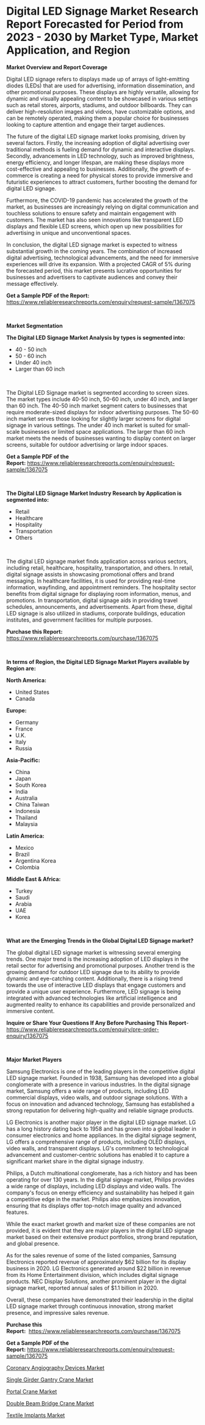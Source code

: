 <p><h1>Digital LED Signage Market Research Report Forecasted for Period from 2023 -  2030 by Market Type, Market Application, and Region</h1></p><p><strong>Market Overview and Report Coverage</strong></p>
<p><p>Digital LED signage refers to displays made up of arrays of light-emitting diodes (LEDs) that are used for advertising, information dissemination, and other promotional purposes. These displays are highly versatile, allowing for dynamic and visually appealing content to be showcased in various settings such as retail stores, airports, stadiums, and outdoor billboards. They can deliver high-resolution images and videos, have customizable options, and can be remotely operated, making them a popular choice for businesses looking to capture attention and engage their target audiences.</p><p>The future of the digital LED signage market looks promising, driven by several factors. Firstly, the increasing adoption of digital advertising over traditional methods is fueling demand for dynamic and interactive displays. Secondly, advancements in LED technology, such as improved brightness, energy efficiency, and longer lifespan, are making these displays more cost-effective and appealing to businesses. Additionally, the growth of e-commerce is creating a need for physical stores to provide immersive and futuristic experiences to attract customers, further boosting the demand for digital LED signage.</p><p>Furthermore, the COVID-19 pandemic has accelerated the growth of the market, as businesses are increasingly relying on digital communication and touchless solutions to ensure safety and maintain engagement with customers. The market has also seen innovations like transparent LED displays and flexible LED screens, which open up new possibilities for advertising in unique and unconventional spaces.</p><p>In conclusion, the digital LED signage market is expected to witness substantial growth in the coming years. The combination of increased digital advertising, technological advancements, and the need for immersive experiences will drive its expansion. With a projected CAGR of 5% during the forecasted period, this market presents lucrative opportunities for businesses and advertisers to captivate audiences and convey their message effectively.</p></p>
<p><strong>Get a Sample PDF of the Report:</strong> <a href="https://www.reliableresearchreports.com/enquiry/request-sample/1367075">https://www.reliableresearchreports.com/enquiry/request-sample/1367075</a></p>
<p>&nbsp;</p>
<p><strong>Market Segmentation</strong></p>
<p><strong>The Digital LED Signage Market Analysis by types is segmented into:</strong></p>
<p><ul><li>40 - 50 inch</li><li>50 - 60 inch</li><li>Under 40 inch</li><li>Larger than 60 inch</li></ul></p>
<p>&nbsp;</p>
<p><p>The Digital LED Signage market is segmented according to screen sizes. The market types include 40-50 inch, 50-60 inch, under 40 inch, and larger than 60 inch. The 40-50 inch market segment caters to businesses that require moderate-sized displays for indoor advertising purposes. The 50-60 inch market serves those looking for slightly larger screens for digital signage in various settings. The under 40 inch market is suited for small-scale businesses or limited space applications. The larger than 60 inch market meets the needs of businesses wanting to display content on larger screens, suitable for outdoor advertising or large indoor spaces.</p></p>
<p><strong>Get a Sample PDF of the Report:</strong>&nbsp;<a href="https://www.reliableresearchreports.com/enquiry/request-sample/1367075">https://www.reliableresearchreports.com/enquiry/request-sample/1367075</a></p>
<p>&nbsp;</p>
<p><strong>The Digital LED Signage Market Industry Research by Application is segmented into:</strong></p>
<p><ul><li>Retail</li><li>Healthcare</li><li>Hospitality</li><li>Transportation</li><li>Others</li></ul></p>
<p>&nbsp;</p>
<p><p>The digital LED signage market finds application across various sectors, including retail, healthcare, hospitality, transportation, and others. In retail, digital signage assists in showcasing promotional offers and brand messaging. In healthcare facilities, it is used for providing real-time information, wayfinding, and appointment reminders. The hospitality sector benefits from digital signage for displaying room information, menus, and promotions. In transportation, digital signage aids in providing travel schedules, announcements, and advertisements. Apart from these, digital LED signage is also utilized in stadiums, corporate buildings, education institutes, and government facilities for multiple purposes.</p></p>
<p><strong>Purchase this Report:</strong>&nbsp; <a href="https://www.reliableresearchreports.com/purchase/1367075">https://www.reliableresearchreports.com/purchase/1367075</a></p>
<p>&nbsp;</p>
<p><strong>In terms of Region, the Digital LED Signage Market Players available by Region are:</strong></p>
<p>
    <p> <strong> North America: </strong>
        <ul>
            <li>United States</li>
            <li>Canada</li>
        </ul>
        </p> 
    <p> <strong> Europe: </strong>
        <ul>
            <li>Germany</li>
            <li>France</li>
            <li>U.K.</li>
            <li>Italy</li>
            <li>Russia</li>
        </ul>
        </p> 
    <p> <strong> Asia-Pacific: </strong>
        <ul>
            <li>China</li>
            <li>Japan</li>
            <li>South Korea</li>
            <li>India</li>
            <li>Australia</li>
            <li>China Taiwan</li>
            <li>Indonesia</li>
            <li>Thailand</li>
            <li>Malaysia</li>
        </ul>
        </p> 
    <p> <strong> Latin America: </strong>
        <ul>
            <li>Mexico</li>
            <li>Brazil</li>
            <li>Argentina Korea</li>
            <li>Colombia</li>
        </ul>
        </p> 
    <p> <strong> Middle East & Africa: </strong>
        <ul>
            <li>Turkey</li>
            <li>Saudi</li>
            <li>Arabia</li>
            <li>UAE</li>
            <li>Korea</li>
        </ul>
    </p>
    </p>
<p>&nbsp;</p>
<p><strong>What are the Emerging Trends in the Global Digital LED Signage market?</strong></p>
<p><p>The global digital LED signage market is witnessing several emerging trends. One major trend is the increasing adoption of LED displays in the retail sector for advertising and promotional purposes. Another trend is the growing demand for outdoor LED signage due to its ability to provide dynamic and eye-catching content. Additionally, there is a rising trend towards the use of interactive LED displays that engage customers and provide a unique user experience. Furthermore, LED signage is being integrated with advanced technologies like artificial intelligence and augmented reality to enhance its capabilities and provide personalized and immersive content.</p></p>
<p><strong>Inquire or Share Your Questions If Any Before Purchasing This Report</strong>- <a href="https://www.reliableresearchreports.com/enquiry/pre-order-enquiry/1367075">https://www.reliableresearchreports.com/enquiry/pre-order-enquiry/1367075</a></p>
<p>&nbsp;</p>
<p><strong>Major Market Players</strong></p>
<p><p>Samsung Electronics is one of the leading players in the competitive digital LED signage market. Founded in 1938, Samsung has developed into a global conglomerate with a presence in various industries. In the digital signage market, Samsung offers a wide range of products, including LED commercial displays, video walls, and outdoor signage solutions. With a focus on innovation and advanced technology, Samsung has established a strong reputation for delivering high-quality and reliable signage products.</p><p>LG Electronics is another major player in the digital LED signage market. LG has a long history dating back to 1958 and has grown into a global leader in consumer electronics and home appliances. In the digital signage segment, LG offers a comprehensive range of products, including OLED displays, video walls, and transparent displays. LG's commitment to technological advancement and customer-centric solutions has enabled it to capture a significant market share in the digital signage industry.</p><p>Philips, a Dutch multinational conglomerate, has a rich history and has been operating for over 130 years. In the digital signage market, Philips provides a wide range of displays, including LED displays and video walls. The company's focus on energy efficiency and sustainability has helped it gain a competitive edge in the market. Philips also emphasizes innovation, ensuring that its displays offer top-notch image quality and advanced features.</p><p>While the exact market growth and market size of these companies are not provided, it is evident that they are major players in the digital LED signage market based on their extensive product portfolios, strong brand reputation, and global presence.</p><p>As for the sales revenue of some of the listed companies, Samsung Electronics reported revenue of approximately $62 billion for its display business in 2020. LG Electronics generated around $22 billion in revenue from its Home Entertainment division, which includes digital signage products. NEC Display Solutions, another prominent player in the digital signage market, reported annual sales of $1.1 billion in 2020.</p><p>Overall, these companies have demonstrated their leadership in the digital LED signage market through continuous innovation, strong market presence, and impressive sales revenue.</p></p>
<p><strong>Purchase this Report:</strong>&nbsp;&nbsp;<a href="https://www.reliableresearchreports.com/purchase/1367075">https://www.reliableresearchreports.com/purchase/1367075</a></p>
<p></p>
<p><strong>Get a Sample PDF of the Report:</strong>&nbsp;<a href="https://www.reliableresearchreports.com/enquiry/request-sample/1367075">https://www.reliableresearchreports.com/enquiry/request-sample/1367075</a></p>
<p><p><a href="https://medium.com/@gerardowolf/coronary-angiography-devices-market-size-cagr-trends-2024-2030-2df817926aca">Coronary Angiography Devices Market</a></p><p><a href="https://www.linkedin.com/pulse/single-girder-gantry-crane-market-research-report-unlocks-pudqc/">Single Girder Gantry Crane Market</a></p><p><a href="https://www.linkedin.com/pulse/decoding-portal-crane-market-deep-dive-latest-trends-segmentation-4mp0c/">Portal Crane Market</a></p><p><a href="https://www.linkedin.com/pulse/double-beam-bridge-crane-market-challenges-opportunities-dnnqc/">Double Beam Bridge Crane Market</a></p><p><a href="https://medium.com/@ravenrussel2023/textile-implants-market-size-cagr-trends-2024-2030-5a164b4f53af">Textile Implants Market</a></p></p>